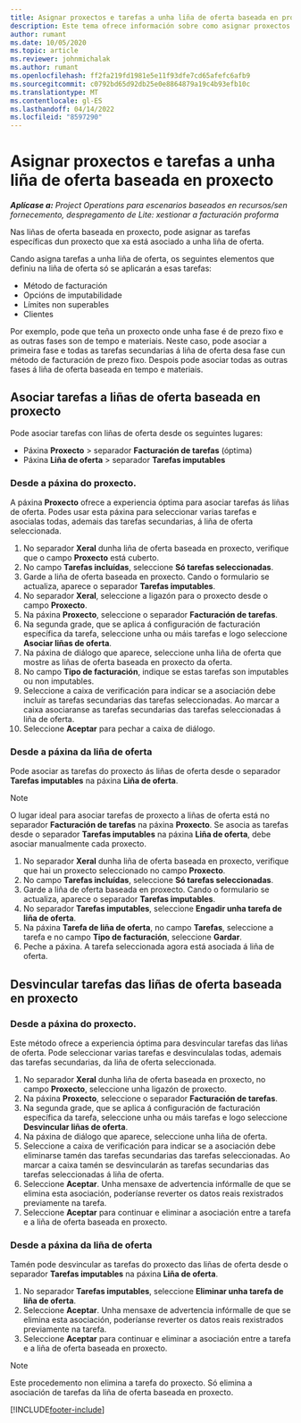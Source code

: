 ```yaml
---
title: Asignar proxectos e tarefas a unha liña de oferta baseada en proxecto
description: Este tema ofrece información sobre como asignar proxectos e tarefas a unha liña de tarefa baseada en proxecto.
author: rumant
ms.date: 10/05/2020
ms.topic: article
ms.reviewer: johnmichalak
ms.author: rumant
ms.openlocfilehash: ff2fa219fd1981e5e11f93dfe7cd65afefc6afb9
ms.sourcegitcommit: c0792bd65d92db25e0e8864879a19c4b93efb10c
ms.translationtype: MT
ms.contentlocale: gl-ES
ms.lasthandoff: 04/14/2022
ms.locfileid: "8597290"
---
```

# <a name="map-projects-and-tasks-to-a-project-based-quote-line"></a>Asignar proxectos e tarefas a unha liña de oferta baseada en proxecto

_**Aplícase a:** Project Operations para escenarios baseados en recursos/sen fornecemento, despregamento de Lite: xestionar a facturación proforma_

Nas liñas de oferta baseada en proxecto, pode asignar as tarefas específicas dun proxecto que xa está asociado a unha liña de oferta.

Cando asigna tarefas a unha liña de oferta, os seguintes elementos que definiu na liña de oferta só se aplicarán a esas tarefas:

- Método de facturación
- Opcións de imputabilidade
- Límites non superables
- Clientes

Por exemplo, pode que teña un proxecto onde unha fase é de prezo fixo e as outras fases son de tempo e materiais. Neste caso, pode asociar a primeira fase e todas as tarefas secundarias á liña de oferta desa fase cun método de facturación de prezo fixo. Despois pode asociar todas as outras fases á liña de oferta baseada en tempo e materiais.

## <a name="associate-tasks-to-project-based-quote-lines"></a>Asociar tarefas a liñas de oferta baseada en proxecto

Pode asociar tarefas con liñas de oferta desde os seguintes lugares:

- Páxina **Proxecto** > separador **Facturación de tarefas** (óptima)
- Páxina **Liña de oferta** > separador **Tarefas imputables** 

### <a name="from-the-project-page"></a>Desde a páxina do proxecto.

A páxina **Proxecto** ofrece a experiencia óptima para asociar tarefas ás liñas de oferta. Podes usar esta páxina para seleccionar varias tarefas e asocialas todas, ademais das tarefas secundarias, á liña de oferta seleccionada.

1. No separador **Xeral** dunha liña de oferta baseada en proxecto, verifique que o campo **Proxecto** está cuberto.
2. No campo **Tarefas incluídas**, seleccione **Só tarefas seleccionadas**.
3. Garde a liña de oferta baseada en proxecto. Cando o formulario se actualiza, aparece o separador **Tarefas imputables**.
4. No separador **Xeral**, seleccione a ligazón para o proxecto desde o campo **Proxecto**.
5. Na páxina **Proxecto**, seleccione o separador **Facturación de tarefas**.
6. Na segunda grade, que se aplica á configuración de facturación específica da tarefa, seleccione unha ou máis tarefas e logo seleccione **Asociar liñas de oferta**.
7. Na páxina de diálogo que aparece, seleccione unha liña de oferta que mostre as liñas de oferta baseada en proxecto da oferta.
8. No campo **Tipo de facturación**, indique se estas tarefas son imputables ou non imputables.
9. Seleccione a caixa de verificación para indicar se a asociación debe incluír as tarefas secundarias das tarefas seleccionadas. Ao marcar a caixa asociaranse as tarefas secundarias das tarefas seleccionadas á liña de oferta.
10. Seleccione **Aceptar** para pechar a caixa de diálogo.

### <a name="from-the-quote-line-page"></a>Desde a páxina da liña de oferta

Pode asociar as tarefas do proxecto ás liñas de oferta desde o separador **Tarefas imputables** na páxina **Liña de oferta**.

>[!NOTE]
>O lugar ideal para asociar tarefas de proxecto a liñas de oferta está no separador **Facturación de tarefas** na páxina **Proxecto**. Se asocia as tarefas desde o separador **Tarefas imputables** na páxina **Liña de oferta**, debe asociar manualmente cada proxecto.

1. No separador **Xeral** dunha liña de oferta baseada en proxecto, verifique que hai un proxecto seleccionado no campo **Proxecto**.
2. No campo **Tarefas incluídas**, seleccione **Só tarefas seleccionadas**.
3. Garde a liña de oferta baseada en proxecto. Cando o formulario se actualiza, aparece o separador **Tarefas imputables**.
4. No separador **Tarefas imputables**, seleccione **Engadir unha tarefa de liña de oferta**.
5. Na páxina **Tarefa de liña de oferta**, no campo **Tarefas**, seleccione a tarefa e no campo **Tipo de facturación**, seleccione **Gardar**. 
6. Peche a páxina. A tarefa seleccionada agora está asociada á liña de oferta.

## <a name="disassociate-tasks-from-projectbased-quote-lines"></a>Desvincular tarefas das liñas de oferta baseada en proxecto

### <a name="from-the-project-page"></a>Desde a páxina do proxecto.

Este método ofrece a experiencia óptima para desvincular tarefas das liñas de oferta. Pode seleccionar varias tarefas e desvinculalas todas, ademais das tarefas secundarias, da liña de oferta seleccionada.

1. No separador **Xeral** dunha liña de oferta baseada en proxecto, no campo **Proxecto**, seleccione unha ligazón de proxecto.
2. Na páxina **Proxecto**, seleccione o separador **Facturación de tarefas**.
3. Na segunda grade, que se aplica á configuración de facturación específica da tarefa, seleccione unha ou máis tarefas e logo seleccione **Desvincular liñas de oferta**.
4. Na páxina de diálogo que aparece, seleccione unha liña de oferta.
5. Seleccione a caixa de verificación para indicar se a asociación debe eliminarse tamén das tarefas secundarias das tarefas seleccionadas. Ao marcar a caixa tamén se desvincularán as tarefas secundarias das tarefas seleccionadas á liña de oferta.
6. Seleccione **Aceptar**. Unha mensaxe de advertencia infórmalle de que se elimina esta asociación, poderíanse reverter os datos reais rexistrados previamente na tarefa. 
7. Seleccione **Aceptar** para continuar e eliminar a asociación entre a tarefa e a liña de oferta baseada en proxecto.

### <a name="from-the-quote-line-page"></a>Desde a páxina da liña de oferta

Tamén pode desvincular as tarefas do proxecto das liñas de oferta desde o separador **Tarefas imputables** na páxina **Liña de oferta**.

1. No separador **Tarefas imputables**, seleccione **Eliminar unha tarefa de liña de oferta**.
2. Seleccione **Aceptar**. Unha mensaxe de advertencia infórmalle de que se elimina esta asociación, poderíanse reverter os datos reais rexistrados previamente na tarefa. 
3. Seleccione **Aceptar** para continuar e eliminar a asociación entre a tarefa e a liña de oferta baseada en proxecto.

>[!NOTE]
> Este procedemento non elimina a tarefa do proxecto. Só elimina a asociación de tarefas da liña de oferta baseada en proxecto.


[!INCLUDE[footer-include](../../includes/footer-banner.md)]